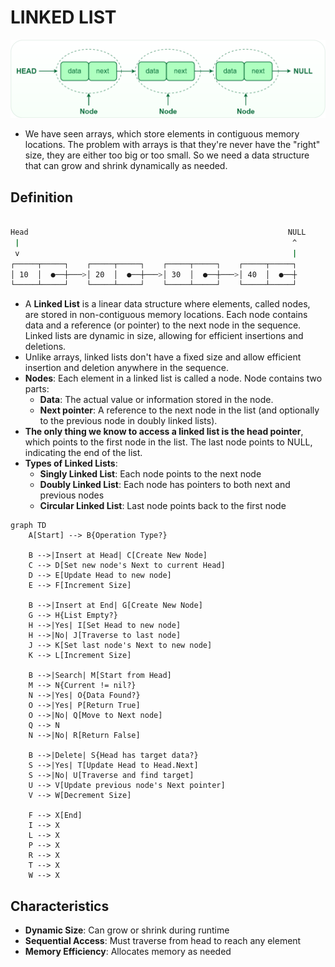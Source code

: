 # LINKED LIST

![Linked List](../images/linked_list.png)

- We have seen arrays, which store elements in contiguous memory locations. The problem with arrays is that they're never have the "right" size, they are either too big or too small. So we need a data structure that can grow and shrink dynamically as needed.

## Definition

```bash

Head                                                          NULL
 |                                                             ^
 v                                                             |
┌─────┬─────┐    ┌─────┬─────┐    ┌─────┬─────┐    ┌─────┬─────┐
│ 10  │  ●──┼───>│ 20  │  ●──┼───>│ 30  │  ●──┼───>│ 40  │  ●──┼
└─────┴─────┘    └─────┴─────┘    └─────┴─────┘    └─────┴─────┘
```

- A **Linked List** is a linear data structure where elements, called nodes, are stored in non-contiguous memory locations. Each node contains data and a reference (or pointer) to the next node in the sequence. Linked lists are dynamic in size, allowing for efficient insertions and deletions.
- Unlike arrays, linked lists don't have a fixed size and allow efficient insertion and deletion anywhere in the sequence.
- **Nodes**: Each element in a linked list is called a node. Node contains two parts:
    - **Data**: The actual value or information stored in the node.
    - **Next pointer**: A reference to the next node in the list (and optionally to the previous node in doubly linked lists).
- **The only thing we know to access a linked list is the head pointer**, which points to the first node in the list. The last node points to NULL, indicating the end of the list.
- **Types of Linked Lists**:
    - **Singly Linked List**: Each node points to the next node
    - **Doubly Linked List**: Each node has pointers to both next and previous nodes
    - **Circular Linked List**: Last node points back to the first node

```mermaid
graph TD
    A[Start] --> B{Operation Type?}
    
    B -->|Insert at Head| C[Create New Node]
    C --> D[Set new node's Next to current Head]
    D --> E[Update Head to new node]
    E --> F[Increment Size]
    
    B -->|Insert at End| G[Create New Node]
    G --> H{List Empty?}
    H -->|Yes| I[Set Head to new node]
    H -->|No| J[Traverse to last node]
    J --> K[Set last node's Next to new node]
    K --> L[Increment Size]
    
    B -->|Search| M[Start from Head]
    M --> N{Current != nil?}
    N -->|Yes| O{Data Found?}
    O -->|Yes| P[Return True]
    O -->|No| Q[Move to Next node]
    Q --> N
    N -->|No| R[Return False]
    
    B -->|Delete| S{Head has target data?}
    S -->|Yes| T[Update Head to Head.Next]
    S -->|No| U[Traverse and find target]
    U --> V[Update previous node's Next pointer]
    V --> W[Decrement Size]
    
    F --> X[End]
    I --> X
    L --> X
    P --> X
    R --> X
    T --> X
    W --> X
```

## Characteristics

- **Dynamic Size**: Can grow or shrink during runtime
- **Sequential Access**: Must traverse from head to reach any element
- **Memory Efficiency**: Allocates memory as needed